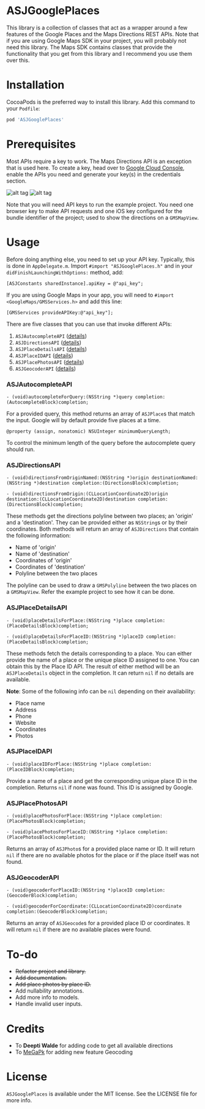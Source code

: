 # ASJGooglePlaces

This library is a collection of classes that act as a wrapper around a few features of the Google Places and the Maps Directions REST APIs. Note that if you are using Google Maps SDK in your project, you will probably not need this library. The Maps SDK contains classes that provide the functionality that you get from this library and I recommend you use them over this.

# Installation

CocoaPods is the preferred way to install this library. Add this command to your `Podfile`:

```ruby
pod 'ASJGooglePlaces'
```

# Prerequisites

Most APIs require a key to work. The Maps Directions API is an exception that is used here. To create a key, head over to [Google Cloud Console](https://console.cloud.google.com/), enable the APIs you need and generate your key(s) in the credentials section.

![alt tag](Images/EnableAPIs.png)
![alt tag](Images/Credentials.png)

Note that you will need API keys to run the example project. You need one browser key to make API requests and one iOS key configured for the bundle identifier of the project; used to show the directions on a `GMSMapView`.

# Usage

Before doing anything else, you need to set up your API key. Typically, this is done in `AppDelegate.m`. Import `#import "ASJGooglePlaces.h"` and in your `didFinishLaunchingWithOptions:` method, add:

```objc
[ASJConstants sharedInstance].apiKey = @"api_key";
```

If you are using Google Maps in your app, you will need to `#import <GoogleMaps/GMSServices.h>` and add this line:

```objc
[GMSServices provideAPIKey:@"api_key"];
```

There are five classes that you can use that invoke different APIs:

1. `ASJAutocompleteAPI` ([details](https://developers.google.com/places/web-service/autocomplete))
2. `ASJDirectionsAPI` ([details](https://developers.google.com/maps/documentation/directions))
3. `ASJPlaceDetailsAPI` ([details](https://developers.google.com/places/web-service/details))
4. `ASJPlaceIDAPI` ([details](https://developers.google.com/places/place-id))
5. `ASJPlacePhotosAPI` ([details](https://developers.google.com/places/web-service/photos))
6. `ASJGeocoderAPI` ([details](https://developers.google.com/maps/documentation/geocoding/requests-geocoding))

### ASJAutocompleteAPI

```objc
- (void)autocompleteForQuery:(NSString *)query completion:(AutocompleteBlock)completion;
```

For a provided query, this method returns an array of `ASJPlace`s that match the input. Google will by default provide five places at a time.


```objc
@property (assign, nonatomic) NSUInteger minimumQueryLength;
```

To control the minimum length of the query before the autocomplete query should run.

### ASJDirectionsAPI

```objc
- (void)directionsFromOriginNamed:(NSString *)origin destinationNamed:(NSString *)destination completion:(DirectionsBlock)completion;

- (void)directionsFromOrigin:(CLLocationCoordinate2D)origin destination:(CLLocationCoordinate2D)destination completion:(DirectionsBlock)completion;
```

These methods get the directions polyline between two places; an 'origin' and a 'destination'. They can be provided either as `NSString`s or by their coordinates. Both methods will return an array of `ASJDirections` that contain the following information:

- Name of 'origin'
- Name of 'destination'
- Coordinates of 'origin'
- Coordinates of 'destination'
- Polyline between the two places

The polyline can be used to draw a `GMSPolyline` between the two places on a `GMSMapView`. Refer the example project to see how it can be done.

### ASJPlaceDetailsAPI

```objc
- (void)placeDetailsForPlace:(NSString *)place completion:(PlaceDetailsBlock)completion;

- (void)placeDetailsForPlaceID:(NSString *)placeID completion:(PlaceDetailsBlock)completion;
```

These methods fetch the details corresponding to a place. You can either provide the name of a place or the unique place ID assigned to one. You can obtain this by the Place ID API. The result of either method will be an `ASJPlaceDetails` object in the completion. It can return `nil` if no details are available.

**Note**: Some of the following info can be `nil` depending on their availability:

- Place name
- Address
- Phone
- Website
- Coordinates
- Photos

### ASJPlaceIDAPI

```objc
- (void)placeIDForPlace:(NSString *)place completion:(PlaceIDBlock)completion;
```

Provide a name of a place and get the corresponding unique place ID in the completion. Returns `nil` if none was found. This ID is assigned by Google.

### ASJPlacePhotosAPI

```objc
- (void)placePhotosForPlace:(NSString *)place completion:(PlacePhotosBlock)completion;

- (void)placePhotosForPlaceID:(NSString *)place completion:(PlacePhotosBlock)completion;
```

Returns an array of `ASJPhoto`s for a provided place name or ID. It will return `nil` if there are no available photos for the place or if the place itself was not found.

### ASJGeocoderAPI

```objc
- (void)geocoderForPlaceID:(NSString *)placeID completion:(GeocoderBlock)completion;

- (void)geocoderForCoordinate:(CLLocationCoordinate2D)coordinate completion:(GeocoderBlock)completion;
```

Returns an array of `ASJGeocode`s for a provided place ID or coordinates. It will return `nil` if there are no available places were found.

# To-do

- ~~Refactor project and library.~~
- ~~Add documentation.~~
- ~~Add place photos by place ID.~~
- Add nullability annotations.
- Add more info to models.
- Handle invalid user inputs.

# Credits

- To **Deepti Walde** for adding code to get all available directions
- To [MeGaPk](https://github.com/MeGaPk) for adding new feature Geocoding

# License

`ASJGooglePlaces` is available under the MIT license. See the LICENSE file for more info.
